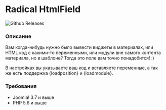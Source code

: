 # Radical HtmlField

![Github Releases](https://img.shields.io/github/downloads/Delo-Design/radicalhtmlfield/latest/total.svg)
### Описание
Вам когда-нибудь нужно было вывести виджеты в материалах, или HTML код с какими-то переменными, или модули вне самого контента материала, но в шаблоне?
Тогда это поле вам точно понадобится! :)

В настройках вы указываете ваш код и вставляете переменные, а так же есть поддержка {loadposition} и {loadmodule}.

### Требования

* Joomla! 3.7 и выше
* PHP 5.6 и выше
